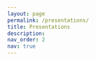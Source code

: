 ```yaml
---
layout: page
permalink: /presentations/
title: Presentations
description: 
nav_order: 2
nav: true
---
```

